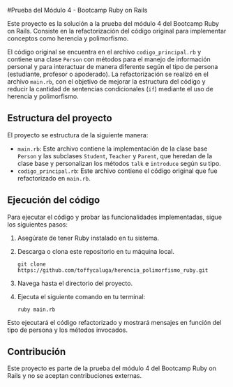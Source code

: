 #Prueba del Módulo 4 - Bootcamp Ruby on Rails

Este proyecto es la solución a la prueba del módulo 4 del Bootcamp Ruby on Rails. Consiste en la refactorización del código original para implementar conceptos como herencia y polimorfismo.

El código original se encuentra en el archivo `codigo_principal.rb` y contiene una clase `Person` con métodos para el manejo de información personal y para interactuar de manera diferente según el tipo de persona (estudiante, profesor o apoderado). La refactorización se realizó en el archivo `main.rb`, con el objetivo de mejorar la estructura del código y reducir la cantidad de sentencias condicionales (`if`) mediante el uso de herencia y polimorfismo.

## Estructura del proyecto

El proyecto se estructura de la siguiente manera:

- `main.rb`: Este archivo contiene la implementación de la clase base `Person` y las subclases `Student`, `Teacher` y `Parent`, que heredan de la clase base y personalizan los métodos `talk` e `introduce` según su tipo.
- `codigo_principal.rb`: Este archivo contiene el código original que fue refactorizado en `main.rb`.

## Ejecución del código

Para ejecutar el código y probar las funcionalidades implementadas, sigue los siguientes pasos:

1.  Asegúrate de tener Ruby instalado en tu sistema.
2.  Descarga o clona este repositorio en tu máquina local.

        git clone https://github.com/toffycaluga/herencia_polimorfismo_ruby.git

3.  Navega hasta el directorio del proyecto.
4.  Ejecuta el siguiente comando en tu terminal:

        ruby main.rb

Esto ejecutará el código refactorizado y mostrará mensajes en función del tipo de persona y los métodos invocados.

## Contribución

Este proyecto es parte de la prueba del módulo 4 del Bootcamp Ruby on Rails y no se aceptan contribuciones externas.
